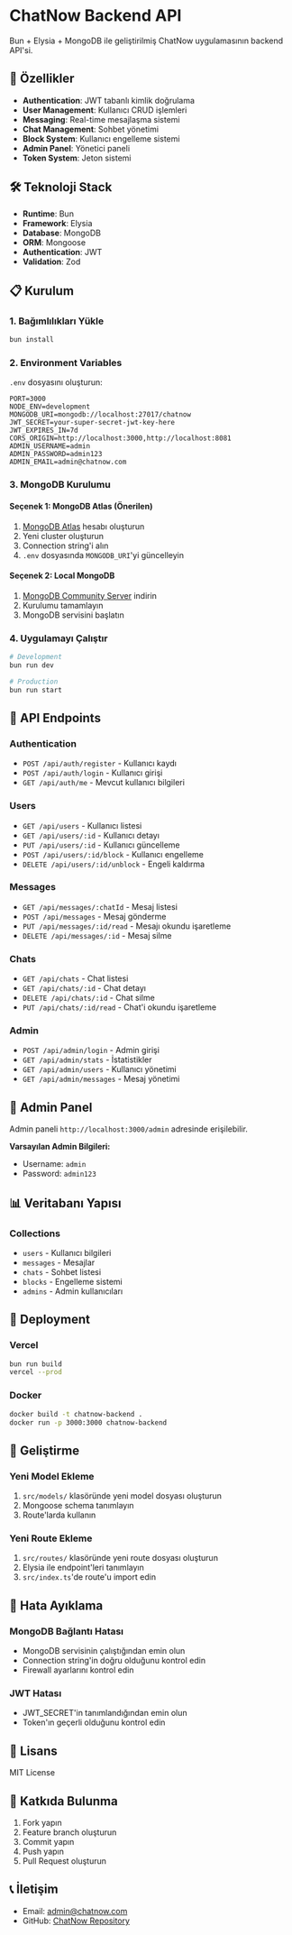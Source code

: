 # ChatNow Backend API

Bun + Elysia + MongoDB ile geliştirilmiş ChatNow uygulamasının backend API'si.

## 🚀 Özellikler

- **Authentication**: JWT tabanlı kimlik doğrulama
- **User Management**: Kullanıcı CRUD işlemleri
- **Messaging**: Real-time mesajlaşma sistemi
- **Chat Management**: Sohbet yönetimi
- **Block System**: Kullanıcı engelleme sistemi
- **Admin Panel**: Yönetici paneli
- **Token System**: Jeton sistemi

## 🛠️ Teknoloji Stack

- **Runtime**: Bun
- **Framework**: Elysia
- **Database**: MongoDB
- **ORM**: Mongoose
- **Authentication**: JWT
- **Validation**: Zod

## 📋 Kurulum

### 1. Bağımlılıkları Yükle
```bash
bun install
```

### 2. Environment Variables
`.env` dosyasını oluşturun:
```env
PORT=3000
NODE_ENV=development
MONGODB_URI=mongodb://localhost:27017/chatnow
JWT_SECRET=your-super-secret-jwt-key-here
JWT_EXPIRES_IN=7d
CORS_ORIGIN=http://localhost:3000,http://localhost:8081
ADMIN_USERNAME=admin
ADMIN_PASSWORD=admin123
ADMIN_EMAIL=admin@chatnow.com
```

### 3. MongoDB Kurulumu

#### Seçenek 1: MongoDB Atlas (Önerilen)
1. [MongoDB Atlas](https://www.mongodb.com/atlas) hesabı oluşturun
2. Yeni cluster oluşturun
3. Connection string'i alın
4. `.env` dosyasında `MONGODB_URI`'yi güncelleyin

#### Seçenek 2: Local MongoDB
1. [MongoDB Community Server](https://www.mongodb.com/try/download/community) indirin
2. Kurulumu tamamlayın
3. MongoDB servisini başlatın

### 4. Uygulamayı Çalıştır
```bash
# Development
bun run dev

# Production
bun run start
```

## 📡 API Endpoints

### Authentication
- `POST /api/auth/register` - Kullanıcı kaydı
- `POST /api/auth/login` - Kullanıcı girişi
- `GET /api/auth/me` - Mevcut kullanıcı bilgileri

### Users
- `GET /api/users` - Kullanıcı listesi
- `GET /api/users/:id` - Kullanıcı detayı
- `PUT /api/users/:id` - Kullanıcı güncelleme
- `POST /api/users/:id/block` - Kullanıcı engelleme
- `DELETE /api/users/:id/unblock` - Engeli kaldırma

### Messages
- `GET /api/messages/:chatId` - Mesaj listesi
- `POST /api/messages` - Mesaj gönderme
- `PUT /api/messages/:id/read` - Mesajı okundu işaretleme
- `DELETE /api/messages/:id` - Mesaj silme

### Chats
- `GET /api/chats` - Chat listesi
- `GET /api/chats/:id` - Chat detayı
- `DELETE /api/chats/:id` - Chat silme
- `PUT /api/chats/:id/read` - Chat'i okundu işaretleme

### Admin
- `POST /api/admin/login` - Admin girişi
- `GET /api/admin/stats` - İstatistikler
- `GET /api/admin/users` - Kullanıcı yönetimi
- `GET /api/admin/messages` - Mesaj yönetimi

## 🔧 Admin Panel

Admin paneli `http://localhost:3000/admin` adresinde erişilebilir.

**Varsayılan Admin Bilgileri:**
- Username: `admin`
- Password: `admin123`

## 📊 Veritabanı Yapısı

### Collections
- `users` - Kullanıcı bilgileri
- `messages` - Mesajlar
- `chats` - Sohbet listesi
- `blocks` - Engelleme sistemi
- `admins` - Admin kullanıcıları

## 🚀 Deployment

### Vercel
```bash
bun run build
vercel --prod
```

### Docker
```bash
docker build -t chatnow-backend .
docker run -p 3000:3000 chatnow-backend
```

## 📝 Geliştirme

### Yeni Model Ekleme
1. `src/models/` klasöründe yeni model dosyası oluşturun
2. Mongoose schema tanımlayın
3. Route'larda kullanın

### Yeni Route Ekleme
1. `src/routes/` klasöründe yeni route dosyası oluşturun
2. Elysia ile endpoint'leri tanımlayın
3. `src/index.ts`'de route'u import edin

## 🐛 Hata Ayıklama

### MongoDB Bağlantı Hatası
- MongoDB servisinin çalıştığından emin olun
- Connection string'in doğru olduğunu kontrol edin
- Firewall ayarlarını kontrol edin

### JWT Hatası
- JWT_SECRET'in tanımlandığından emin olun
- Token'ın geçerli olduğunu kontrol edin

## 📄 Lisans

MIT License

## 🤝 Katkıda Bulunma

1. Fork yapın
2. Feature branch oluşturun
3. Commit yapın
4. Push yapın
5. Pull Request oluşturun

## 📞 İletişim

- Email: admin@chatnow.com
- GitHub: [ChatNow Repository](https://github.com/chatnow/backend)
